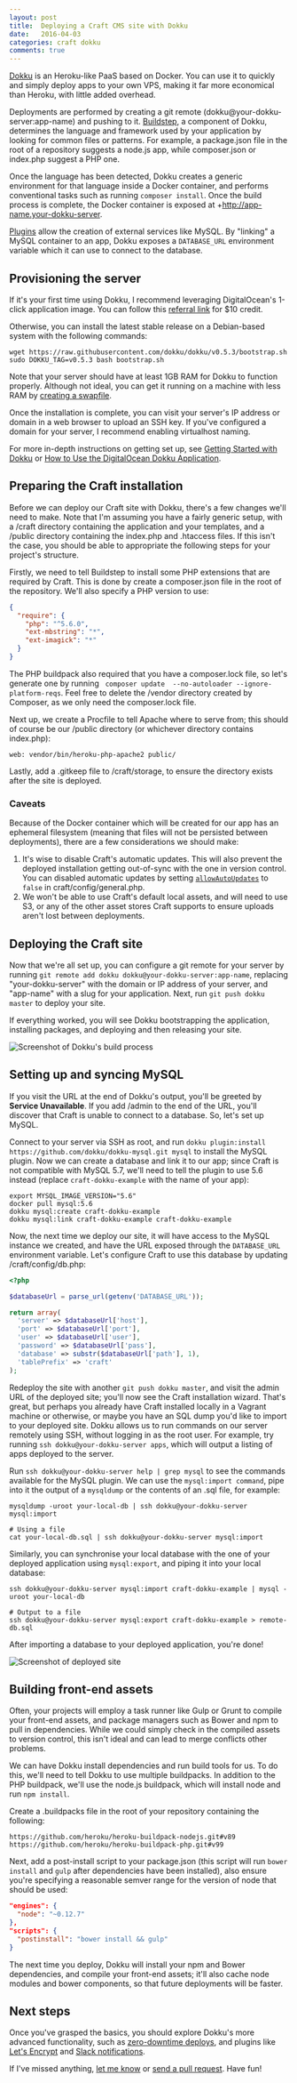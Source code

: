 ```yaml
---
layout: post
title:  Deploying a Craft CMS site with Dokku
date:   2016-04-03
categories: craft dokku
comments: true
---
```


[Dokku](http://dokku.viewdocs.io/dokku/) is an Heroku-like PaaS based on Docker. You can use it to quickly and simply deploy apps to your own VPS, making it far more economical than Heroku, with little added overhead.

Deployments are performed by creating a git remote (dokku@your-dokku-server:app-name) and pushing to it. [Buildstep](https://github.com/progrium/buildstep), a component of Dokku, determines the language and framework used by your application by looking for common files or patterns. For example, a package.json file in the root of a repository suggests a node.js app, while composer.json or index.php suggest a PHP one.

Once the language has been detected, Dokku creates a generic environment for that language inside a Docker container, and performs conventional tasks such as running `composer install`. Once the build process is complete, the Docker container is exposed at +http://app-name.your-dokku-server.

[Plugins](http://dokku.viewdocs.io/dokku/plugins/) allow the creation of external services like MySQL. By "linking" a MySQL container to an app, Dokku exposes a `DATABASE_URL` environment variable which it can use to connect to the database.

## Provisioning the server

If it's your first time using Dokku, I recommend leveraging DigitalOcean's 1-click application image. You can follow this [referral link](https://m.do.co/c/0f2de4005c74) for $10 credit.

Otherwise, you can install the latest stable release on a Debian-based system with the following commands:

```shell
wget https://raw.githubusercontent.com/dokku/dokku/v0.5.3/bootstrap.sh
sudo DOKKU_TAG=v0.5.3 bash bootstrap.sh
```

Note that your server should have at least 1GB RAM for Dokku to function properly. Although not ideal, you can get it running on a machine with less RAM by [creating a swapfile](http://dokku.viewdocs.io/dokku/advanced-installation/#vms-with-less-than-1gb-of-memory).

Once the installation is complete, you can visit your server's IP address or domain in a web browser to upload an SSH key. If you've configured a domain for your server, I recommend enabling virtualhost naming.

For more in-depth instructions on getting set up, see [Getting Started with Dokku](http://dokku.viewdocs.io/dokku/installation/) or [How to Use the DigitalOcean Dokku Application](https://www.digitalocean.com/community/tutorials/how-to-use-the-digitalocean-dokku-application).

## Preparing the Craft installation

Before we can deploy our Craft site with Dokku, there's a few changes we'll need to make. Note that I'm assuming you have a fairly generic setup, with a /craft directory containing the application and your templates, and a /public directory containing the index.php and .htaccess files. If this isn't the case, you should be able to appropriate the following steps for your project's structure.

Firstly, we need to tell Buildstep to install some PHP extensions that are required by Craft. This is done by create a composer.json file in the root of the repository. We'll also specify a PHP version to use:

```json
{
  "require": {
    "php": "^5.6.0",
    "ext-mbstring": "*",
    "ext-imagick": "*"
  }
}
```

The PHP buildpack also required that you have a composer.lock file, so let's generate one by running ` composer update  --no-autoloader --ignore-platform-reqs`. Feel free to delete the /vendor directory created by Composer, as we only need the composer.lock file.

Next up, we create a Procfile to tell Apache where to serve from; this should of course be our /public directory (or whichever directory contains index.php):

```
web: vendor/bin/heroku-php-apache2 public/
```

Lastly, add a .gitkeep file to /craft/storage, to ensure the directory exists after the site is deployed.

### Caveats

Because of the Docker container which will be created for our app has an ephemeral filesystem (meaning that files will not be persisted between deployments), there are a few considerations we should make:

1. It's wise to disable Craft's automatic updates. This will also prevent the deployed installation getting out-of-sync with the one in version control. You can disabled automatic updates by setting [`allowAutoUpdates`](https://craftcms.com/docs/config-settings#allowAutoUpdates) to `false` in craft/config/general.php.
2. We won't be able to use Craft's default local assets, and will need to use S3, or any of the other asset stores Craft supports to ensure uploads aren't lost between deployments.

## Deploying the Craft site

Now that we're all set up, you can configure a git remote for your server by running `git remote add dokku dokku@your-dokku-server:app-name`, replacing "your-dokku-server" with the domain or IP address of your server, and "app-name" with a slug for your application. Next, run `git push dokku master` to deploy your site.

If everything worked, you will see Dokku bootstrapping the application, installing packages, and deploying and then releasing your site.

![Screenshot of Dokku's build process](/assets/dokku-build.png)

## Setting up and syncing MySQL

If you visit the URL at the end of Dokku's output, you'll be greeted by **Service Unavailable**. If you add /admin to the end of the URL, you'll discover that Craft is unable to connect to a database. So, let's set up MySQL.

Connect to your server via SSH as root, and run `dokku plugin:install https://github.com/dokku/dokku-mysql.git mysql` to install the MySQL plugin. Now we can create a database and link it to our app; since Craft is not compatible with MySQL 5.7, we'll need to tell the plugin to use 5.6 instead (replace `craft-dokku-example` with the name of your app):

```shell
export MYSQL_IMAGE_VERSION="5.6"
docker pull mysql:5.6
dokku mysql:create craft-dokku-example
dokku mysql:link craft-dokku-example craft-dokku-example
```

Now, the next time we deploy our site, it will have access to the MySQL instance we created, and have the URL exposed through the `DATABASE_URL` environment variable. Let's configure Craft to use this database by updating /craft/config/db.php:

```php
<?php

$databaseUrl = parse_url(getenv('DATABASE_URL'));

return array(
  'server' => $databaseUrl['host'],
  'port' => $databaseUrl['port'],
  'user' => $databaseUrl['user'],
  'password' => $databaseUrl['pass'],
  'database' => substr($databaseUrl['path'], 1),
  'tablePrefix' => 'craft'
);
```

Redeploy the site with another `git push dokku master`, and visit the admin URL of the deployed site; you'll now see the Craft installation wizard. That's great, but perhaps you already have Craft installed locally in a Vagrant machine or otherwise, or maybe you have an SQL dump you'd like to import to your deployed site. Dokku allows us to run commands on our server remotely using SSH, without logging in as the root user. For example, try running `ssh dokku@your-dokku-server apps`, which will output a listing of apps deployed to the server.

Run `ssh dokku@your-dokku-server help | grep mysql` to see the commands available for the MySQL plugin. We can use the `mysql:import command`, pipe into it the output of a `mysqldump` or the contents of an .sql file, for example:

```shell
mysqldump -uroot your-local-db | ssh dokku@your-dokku-server mysql:import

# Using a file
cat your-local-db.sql | ssh dokku@your-dokku-server mysql:import
```

Similarly, you can synchronise your local database with the one of your deployed application using `mysql:export`, and piping it into your local database:

```shell
ssh dokku@your-dokku-server mysql:import craft-dokku-example | mysql -uroot your-local-db

# Output to a file
ssh dokku@your-dokku-server mysql:export craft-dokku-example > remote-db.sql
```

After importing a database to your deployed application, you're done!

![Screenshot of deployed site](/assets/deployed-site.png)

## Building front-end assets

Often, your projects will employ a task runner like Gulp or Grunt to compile your front-end assets, and package managers such as Bower and npm to pull in dependencies. While we could simply check in the compiled assets to version control, this isn't ideal and can lead to merge conflicts other problems.

We can have Dokku install dependencies and run build tools for us. To do this, we'll need to tell Dokku to use multiple buildpacks. In addition to the PHP buildpack, we'll use the node.js buildpack, which will install node and run `npm install`.

Create a .buildpacks file in the root of your repository containing the following:

```
https://github.com/heroku/heroku-buildpack-nodejs.git#v89
https://github.com/heroku/heroku-buildpack-php.git#v99
```

Next, add a post-install script to your package.json (this script will run `bower install` and `gulp` after dependencies have been installed), also ensure you're specifying a reasonable semver range for the version of node that should be used:

```json
"engines": {
  "node": "~0.12.7"
},
"scripts": {
  "postinstall": "bower install && gulp"
}
```

The next time you deploy, Dokku will install your npm and Bower dependencies, and compile your front-end assets; it'll also cache node modules and bower components, so that future deployments will be faster.

## Next steps

Once you've grasped the basics, you should explore Dokku's more advanced functionality, such as [zero-downtime deploys](http://dokku.viewdocs.io/dokku/checks-examples/), and plugins like [Let's Encrypt](https://github.com/dokku/dokku-letsencrypt) and [Slack notifications](https://github.com/ribot/dokku-slack).

If I've missed anything, [let me know](mailto:{{site.email}}) or [send a pull request](https://github.com/angusfretwell/angusfretwell.github.io/fork). Have fun!
